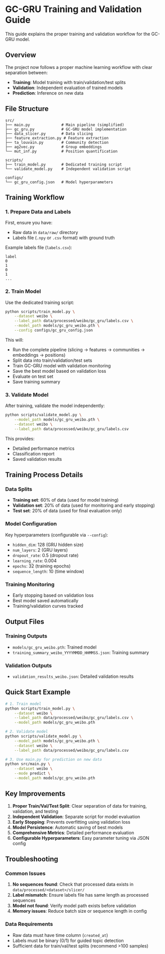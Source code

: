 # GC-GRU Training and Validation Guide

This guide explains the proper training and validation workflow for the GC-GRU model.

## Overview

The project now follows a proper machine learning workflow with clear separation between:
- **Training**: Model training with train/validation/test splits
- **Validation**: Independent evaluation of trained models
- **Prediction**: Inference on new data

## File Structure

```
src/
├── main.py              # Main pipeline (simplified)
├── gc_gru.py            # GC-GRU model implementation
├── data_slicer.py       # Data slicing
├── feature_extraction.py # Feature extraction
├── ta_louvain.py        # Community detection
├── ag2vec.py            # Group embeddings
└── mut_inf.py           # Position quantification

scripts/
├── train_model.py       # Dedicated training script
└── validate_model.py    # Independent validation script

configs/
└── gc_gru_config.json   # Model hyperparameters
```

## Training Workflow

### 1. Prepare Data and Labels

First, ensure you have:
- Raw data in `data/raw/` directory
- Labels file (`.npy` or `.csv` format) with ground truth

Example labels file (`labels.csv`):
```csv
label
0
1
0
1
...
```

### 2. Train Model

Use the dedicated training script:

```bash
python scripts/train_model.py \
    --dataset weibo \
    --label_path data/processed/weibo/gc_gru/labels.csv \
    --model_path models/gc_gru_weibo.pth \
    --config configs/gc_gru_config.json
```

This will:
- Run the complete pipeline (slicing → features → communities → embeddings → positions)
- Split data into train/validation/test sets
- Train GC-GRU model with validation monitoring
- Save the best model based on validation loss
- Evaluate on test set
- Save training summary

### 3. Validate Model

After training, validate the model independently:

```bash
python scripts/validate_model.py \
    --model_path models/gc_gru_weibo.pth \
    --dataset weibo \
    --label_path data/processed/weibo/gc_gru/labels.csv
```

This provides:
- Detailed performance metrics
- Classification report
- Saved validation results

## Training Process Details

### Data Splits
- **Training set**: 60% of data (used for model training)
- **Validation set**: 20% of data (used for monitoring and early stopping)
- **Test set**: 20% of data (used for final evaluation only)

### Model Configuration
Key hyperparameters (configurable via `--config`):
- `hidden_dim`: 128 (GRU hidden size)
- `num_layers`: 2 (GRU layers)
- `dropout_rate`: 0.5 (dropout rate)
- `learning_rate`: 0.004
- `epochs`: 32 (training epochs)
- `sequence_length`: 10 (time window)

### Training Monitoring
- Early stopping based on validation loss
- Best model saved automatically
- Training/validation curves tracked

## Output Files

### Training Outputs
- `models/gc_gru_weibo.pth`: Trained model
- `training_summary_weibo_YYYYMMDD_HHMMSS.json`: Training summary

### Validation Outputs
- `validation_results_weibo.json`: Detailed validation results

## Quick Start Example

```bash
# 1. Train model
python scripts/train_model.py \
    --dataset weibo \
    --label_path data/processed/weibo/gc_gru/labels.csv \
    --model_path models/gc_gru_weibo.pth

# 2. Validate model
python scripts/validate_model.py \
    --model_path models/gc_gru_weibo.pth \
    --dataset weibo \
    --label_path data/processed/weibo/gc_gru/labels.csv

# 3. Use main.py for prediction on new data
python src/main.py \
    --dataset weibo \
    --mode predict \
    --model_path models/gc_gru_weibo.pth
```

## Key Improvements

1. **Proper Train/Val/Test Split**: Clear separation of data for training, validation, and testing
2. **Independent Validation**: Separate script for model evaluation
3. **Early Stopping**: Prevents overfitting using validation loss
4. **Model Persistence**: Automatic saving of best models
5. **Comprehensive Metrics**: Detailed performance evaluation
6. **Configurable Hyperparameters**: Easy parameter tuning via JSON config

## Troubleshooting

### Common Issues

1. **No sequences found**: Check that processed data exists in `data/processed/<dataset>/slicer/`
2. **Label mismatch**: Ensure labels file has same length as processed sequences
3. **Model not found**: Verify model path exists before validation
4. **Memory issues**: Reduce batch size or sequence length in config

### Data Requirements

- Raw data must have time column (`created_at`)
- Labels must be binary (0/1) for guided topic detection
- Sufficient data for train/val/test splits (recommend >100 samples)
